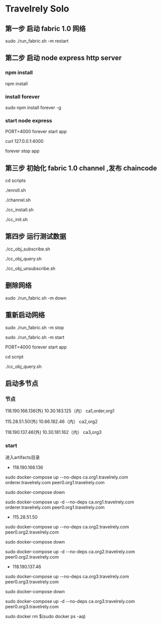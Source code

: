 # Travelrely Solo

## 第一步 启动 fabric 1.0 网络

sudo ./run_fabric.sh -m restart

## 第二步 启动 node express http server

### npm install

npm install

### install forever

sudo npm install forever -g

### start node express

PORT=4000 forever start app

curl 127.0.0.1:4000

forever stop app

## 第三步 初始化 fabric 1.0 channel ,发布 chaincode

cd scripts

./enroll.sh

./channel.sh

./cc_install.sh

./cc_init.sh

## 第四步 运行测试数据

./cc_obj_subscribe.sh

./cc_obj_query.sh

./cc_obj_unsubscribe.sh

## 删除网络

sudo ./run_fabric.sh -m down

## 重新启动网络

sudo ./run_fabric.sh -m stop

sudo ./run_fabric.sh -m start

PORT=4000 forever start app

cd script

./cc_obj_query.sh

## 启动多节点

### 节点

118.190.166.136(外) 10.30.183.125（内） ca1,order,org1

115.28.51.50(外) 10.66.182.46（内） ca2,org2

118.190.137.46(外) 10.30.181.162（内） ca3,org3

### start

进入artifacts目录

- 118.190.166.136

sudo docker-compose up --no-deps ca.org1.travelrely.com orderer.travelrely.com peer0.org1.travelrely.com

sudo docker-compose down

sudo docker-compose up -d --no-deps ca.org1.travelrely.com orderer.travelrely.com peer0.org1.travelrely.com

- 115.28.51.50

sudo docker-compose up --no-deps ca.org2.travelrely.com peer0.org2.travelrely.com

sudo docker-compose down

sudo docker-compose up -d --no-deps ca.org2.travelrely.com peer0.org2.travelrely.com

- 118.190.137.46

sudo docker-compose up --no-deps ca.org3.travelrely.com peer0.org3.travelrely.com

sudo docker-compose down

sudo docker-compose up -d --no-deps ca.org3.travelrely.com peer0.org3.travelrely.com

sudo docker rm $(sudo docker ps -aq)